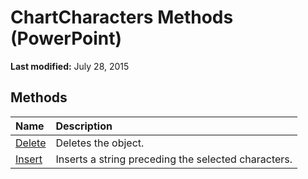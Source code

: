 
# ChartCharacters Methods (PowerPoint)

 **Last modified:** July 28, 2015


## Methods



|**Name**|**Description**|
|:-----|:-----|
| [Delete](863495ad-1656-ef43-a0c0-50682ab500eb.md)|Deletes the object.|
| [Insert](28495f16-3216-be64-853f-34f697a72c51.md)|Inserts a string preceding the selected characters.|
